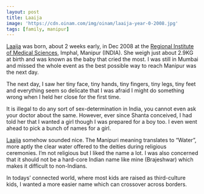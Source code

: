 ```yaml
---
layout: post
title: Laaija
image: 'https://cdn.oinam.com/img/oinam/laaija-year-0-2008.jpg'
tags: [family, manipur]
---
```


[Laaija](https://laaija.com) was born, about 2 weeks early, in Dec 2008 at the [Regional Institute of Medical Sciences](https://en.wikipedia.org/wiki/Regional_Institute_of_Medical_Sciences), Imphal, Manipur (INDIA). She weigh just about 2.9KG at birth and was known as the baby that cried the most. I was still in Mumbai and missed the whole event as the best possible way to reach Manipur was the next day.

The next day, I saw her tiny face, tiny hands, tiny fingers, tiny legs, tiny feet and everything seem so delicate that I was afraid I might do something wrong when I held her close for the first time.

It is illegal to do any sort of sex-determination in India, you cannot even ask your doctor about the same. However, ever since Shanta conceived, I had told her that I wanted a girl though I was prepared for a boy too. I even went ahead to pick a bunch of names for a girl.

[Laaija](https://laaija.com) somehow sounded nice. The Manipuri meaning translates to “Water”, more aptly the clear water offered to the deities during religious ceremonies. I’m not religious but I liked the name a lot. I was also concerned that it should not be a hard-core Indian name like mine (Brajeshwar) which makes it difficult to non-Indians.

In todays’ connected world, where most kids are raised as third-culture kids, I wanted a more easier name which can crossover across borders.